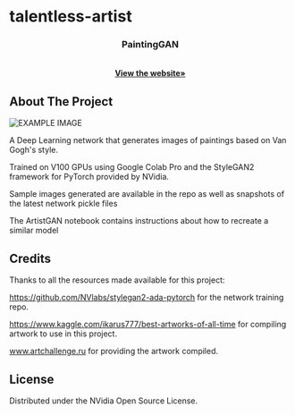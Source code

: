 # talentless-artist


<h3 align="center">PaintingGAN</h3>

  <p align="center">
    <br />
    <a href="https://mattprodani.github.io/talentless-artist/web/index.html"><strong>View the website»</strong></a>
    <br />
  </p>






<!-- ABOUT THE PROJECT -->
## About The Project

![EXAMPLE IMAGE](https://mattprodani.github.io/talentless-artist/libraries/gogh_512_52i/generated/seed0232.png)

A Deep Learning network that generates images of paintings based on Van Gogh's style.

Trained on V100 GPUs using Google Colab Pro and the StyleGAN2 framework for PyTorch provided by NVidia.

Sample images generated are available in the repo as well as snapshots of the latest network pickle files

The ArtistGAN notebook contains instructions about how to recreate a similar model



## Credits
Thanks to all the resources made available for this project:

https://github.com/NVlabs/stylegan2-ada-pytorch for the network training repo.

https://www.kaggle.com/ikarus777/best-artworks-of-all-time for compiling artwork to use in this project.

www.artchallenge.ru for providing the artwork compiled.



<!-- LICENSE -->
## License

Distributed under the NVidia Open Source License. 
